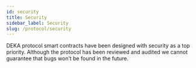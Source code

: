 ```yaml
---
id: security
title: Security
sidebar_label: Security
slug: /protocol/security
---
```

DEKA protocol smart contracts have been designed with security as a top priority. Although the protocol has been reviewed and audited we cannot guarantee that bugs won’t be found in the future.